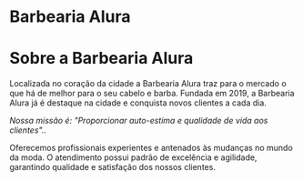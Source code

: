 <!DOCTYPE html>
<html lang="pt-br">
<head>
<meta charset="UTF-8">
<h1>Barbearia Alura</h1>
</head>
<body>
<h1>Sobre a Barbearia Alura</h1>

<p>Localizada no coração da cidade a Barbearia Alura traz para o mercado o que há de melhor para o seu cabelo e barba. Fundada em 2019, a Barbearia Alura já é destaque na cidade e conquista novos clientes a cada dia.</p>

<p><em>Nossa missão é: "Proporcionar auto-estima e qualidade de vida aos clientes".</strong>.</em></p>

<P>Oferecemos profissionais experientes e antenados às mudanças no mundo da moda. O atendimento possui padrão de excelência e agilidade, garantindo qualidade e satisfação dos nossos clientes.</p>
</body>
</html>

